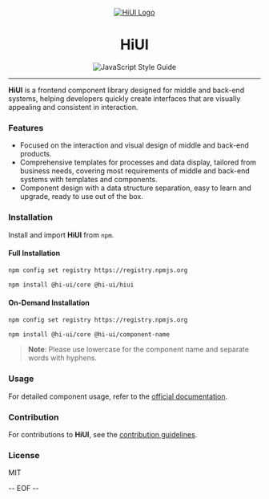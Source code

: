 <div align="center">

[![HiUI Logo](https://raw.githubusercontent.com/XiaoMi/hiui/stable/3.x/site/static/img/logo.png)](https://xiaomi.github.io/hiui/)

<h1 align="center">HiUI</h1>

![JavaScript Style Guide](https://avatars.githubusercontent.com/u/29208316?s=48&v=4)

</div>

---

**HiUI** is a frontend component library designed for middle and back-end systems, helping developers quickly create interfaces that are visually appealing and consistent in interaction.

### Features

- Focused on the interaction and visual design of middle and back-end products.
- Comprehensive templates for processes and data display, tailored from business needs, covering most requirements of middle and back-end systems with templates and components.
- Component design with a data structure separation, easy to learn and upgrade, ready to use out of the box.

### Installation

Install and import **HiUI** from `npm`.

#### Full Installation

```bash
npm config set registry https://registry.npmjs.org

npm install @hi-ui/core @hi-ui/hiui
```

#### On-Demand Installation

```bash
npm config set registry https://registry.npmjs.org

npm install @hi-ui/core @hi-ui/component-name
```

> **Note**: Please use lowercase for the component name and separate words with hyphens.

### Usage

For detailed component usage, refer to the [official documentation](https://xiaomi.github.io/hiui/docs/quick-start).

### Contribution

For contributions to **HiUI**, see the [contribution guidelines](https://github.com/XiaoMi/hiui/blob/master/CONTRIBUTING.md).

### License

MIT

-- EOF --
